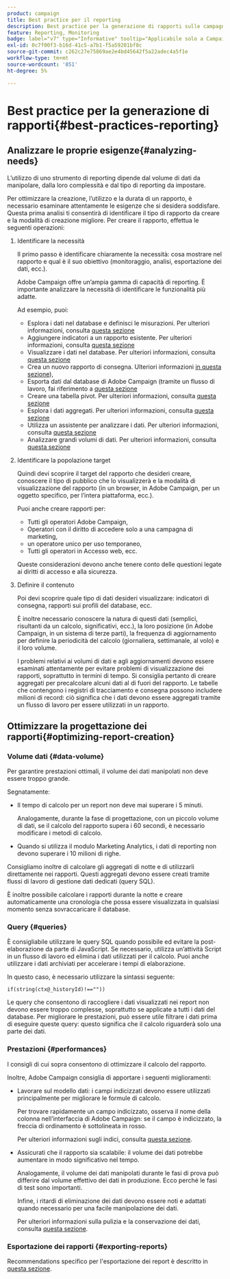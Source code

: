 ```yaml
---
product: campaign
title: Best practice per il reporting
description: Best practice per la generazione di rapporti sulle campagne
feature: Reporting, Monitoring
badge: label="v7" type="Informative" tooltip="Applicabile solo a Campaign Classic v7"
exl-id: 0c7f00f3-b16d-41c5-a7b1-f5a59201bf8c
source-git-commit: c262c27e75869ae2e4bd45642f5a22adec4a5f1e
workflow-type: tm+mt
source-wordcount: '851'
ht-degree: 5%

---
```


# Best practice per la generazione di rapporti{#best-practices-reporting}



## Analizzare le proprie esigenze{#analyzing-needs}

L’utilizzo di uno strumento di reporting dipende dal volume di dati da manipolare, dalla loro complessità e dal tipo di reporting da impostare.

Per ottimizzare la creazione, l’utilizzo e la durata di un rapporto, è necessario esaminare attentamente le esigenze che si desidera soddisfare. Questa prima analisi ti consentirà di identificare il tipo di rapporto da creare e la modalità di creazione migliore. Per creare il rapporto, effettua le seguenti operazioni:

1. Identificare la necessità

   Il primo passo è identificare chiaramente la necessità: cosa mostrare nel rapporto e qual è il suo obiettivo (monitoraggio, analisi, esportazione dei dati, ecc.).

   Adobe Campaign offre un’ampia gamma di capacità di reporting. È importante analizzare la necessità di identificare le funzionalità più adatte.

   Ad esempio, puoi:

   * Esplora i dati nel database e definisci le misurazioni. Per ulteriori informazioni, consulta [questa sezione](../../reporting/using/ac-cubes.md)
   * Aggiungere indicatori a un rapporto esistente. Per ulteriori informazioni, consulta [questa sezione](../../reporting/using/about-reports-creation-in-campaign.md)
   * Visualizzare i dati nel database. Per ulteriori informazioni, consulta [questa sezione](../../reporting/using/about-descriptive-analysis.md)
   * Crea un nuovo rapporto di consegna. Ulteriori informazioni [in questa sezione](../../reporting/using/about-reports-creation-in-campaign.md)),
   * Esporta dati dal database di Adobe Campaign (tramite un flusso di lavoro, fai riferimento a [questa sezione](../../workflow/using/about-workflows.md)
   * Creare una tabella pivot. Per ulteriori informazioni, consulta [questa sezione](../../reporting/using/creating-a-table.md#creating-a-breakdown-or-pivot-table)
   * Esplora i dati aggregati. Per ulteriori informazioni, consulta [questa sezione](../../reporting/using/ac-cubes.md)
   * Utilizza un assistente per analizzare i dati. Per ulteriori informazioni, consulta [questa sezione](../../reporting/using/about-descriptive-analysis.md)
   * Analizzare grandi volumi di dati. Per ulteriori informazioni, consulta [questa sezione](../../reporting/using/about-reports-creation-in-campaign.md)

1. Identificare la popolazione target

   Quindi devi scoprire il target del rapporto che desideri creare, conoscere il tipo di pubblico che lo visualizzerà e la modalità di visualizzazione del rapporto (in un browser, in Adobe Campaign, per un oggetto specifico, per l’intera piattaforma, ecc.).

   Puoi anche creare rapporti per:

   * Tutti gli operatori Adobe Campaign,
   * Operatori con il diritto di accedere solo a una campagna di marketing,
   * un operatore unico per uso temporaneo,
   * Tutti gli operatori in Accesso web, ecc.

   Queste considerazioni devono anche tenere conto delle questioni legate ai diritti di accesso e alla sicurezza.

1. Definire il contenuto

   Poi devi scoprire quale tipo di dati desideri visualizzare: indicatori di consegna, rapporti sui profili del database, ecc.

   È inoltre necessario conoscere la natura di questi dati (semplici, risultanti da un calcolo, significativi, ecc.), la loro posizione (in Adobe Campaign, in un sistema di terze parti), la frequenza di aggiornamento per definire la periodicità del calcolo (giornaliera, settimanale, al volo) e il loro volume.

   I problemi relativi ai volumi di dati e agli aggiornamenti devono essere esaminati attentamente per evitare problemi di visualizzazione dei rapporti, soprattutto in termini di tempo. Si consiglia pertanto di creare aggregati per precalcolare alcuni dati al di fuori del rapporto. Le tabelle che contengono i registri di tracciamento e consegna possono includere milioni di record: ciò significa che i dati devono essere aggregati tramite un flusso di lavoro per essere utilizzati in un rapporto.

## Ottimizzare la progettazione dei rapporti{#optimizing-report-creation}

### Volume dati {#data-volume}

Per garantire prestazioni ottimali, il volume dei dati manipolati non deve essere troppo grande.

Segnatamente:

* Il tempo di calcolo per un report non deve mai superare i 5 minuti.

  Analogamente, durante la fase di progettazione, con un piccolo volume di dati, se il calcolo del rapporto supera i 60 secondi, è necessario modificare i metodi di calcolo.

* Quando si utilizza il modulo Marketing Analytics, i dati di reporting non devono superare i 10 milioni di righe.

Consigliamo inoltre di calcolare gli aggregati di notte e di utilizzarli direttamente nei rapporti. Questi aggregati devono essere creati tramite flussi di lavoro di gestione dati dedicati (query SQL).

È inoltre possibile calcolare i rapporti durante la notte e creare automaticamente una cronologia che possa essere visualizzata in qualsiasi momento senza sovraccaricare il database.

### Query {#queries}

È consigliabile utilizzare le query SQL quando possibile ed evitare la post-elaborazione da parte di JavaScript. Se necessario, utilizza un’attività Script in un flusso di lavoro ed elimina i dati utilizzati per il calcolo. Puoi anche utilizzare i dati archiviati per accelerare i tempi di elaborazione.

In questo caso, è necessario utilizzare la sintassi seguente:

```
if(string(ctx@_historyId)!==""))
```

Le query che consentono di raccogliere i dati visualizzati nei report non devono essere troppo complesse, soprattutto se applicate a tutti i dati del database. Per migliorare le prestazioni, può essere utile filtrare i dati prima di eseguire queste query: questo significa che il calcolo riguarderà solo una parte dei dati.

### Prestazioni {#performances}

I consigli di cui sopra consentono di ottimizzare il calcolo del rapporto.

Inoltre, Adobe Campaign consiglia di apportare i seguenti miglioramenti:

* Lavorare sul modello dati: i campi indicizzati devono essere utilizzati principalmente per migliorare le formule di calcolo.

  Per trovare rapidamente un campo indicizzato, osserva il nome della colonna nell’interfaccia di Adobe Campaign: se il campo è indicizzato, la freccia di ordinamento è sottolineata in rosso.

  Per ulteriori informazioni sugli indici, consulta [questa sezione](../../configuration/using/data-model-best-practices.md#indexes).

* Assicurati che il rapporto sia scalabile: il volume dei dati potrebbe aumentare in modo significativo nel tempo.

  Analogamente, il volume dei dati manipolati durante le fasi di prova può differire dal volume effettivo dei dati in produzione. Ecco perché le fasi di test sono importanti.

  Infine, i ritardi di eliminazione dei dati devono essere noti e adattati quando necessario per una facile manipolazione dei dati.

  Per ulteriori informazioni sulla pulizia e la conservazione dei dati, consulta [questa sezione](../../configuration/using/data-model-best-practices.md#data-retention).

### Esportazione dei rapporti {#exporting-reports}

Recommendations specifico per l&#39;esportazione dei report è descritto in [questa sezione](../../reporting/using/actions-on-reports.md#exporting-a-report).
